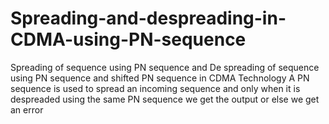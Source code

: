 # Spreading-and-despreading-in-CDMA-using-PN-sequence
Spreading of sequence using PN sequence and De spreading of sequence using PN sequence and shifted PN sequence in CDMA Technology
A PN sequence is used to spread an incoming sequence and only when it is despreaded using the same PN sequence we get the output or else we get an error
